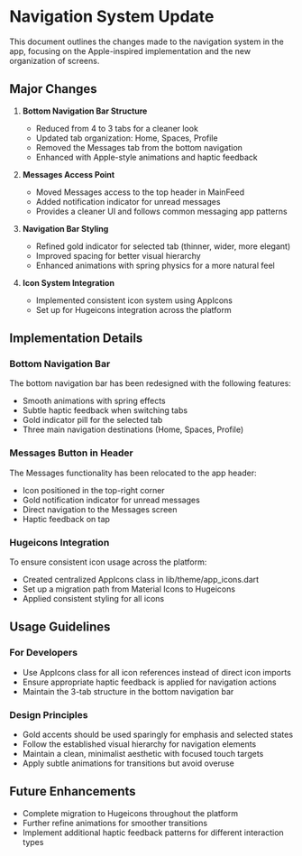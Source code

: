 # Navigation System Update

This document outlines the changes made to the navigation system in the app, focusing on the Apple-inspired implementation and the new organization of screens.

## Major Changes

1. **Bottom Navigation Bar Structure**
   - Reduced from 4 to 3 tabs for a cleaner look
   - Updated tab organization: Home, Spaces, Profile
   - Removed the Messages tab from the bottom navigation
   - Enhanced with Apple-style animations and haptic feedback

2. **Messages Access Point**
   - Moved Messages access to the top header in MainFeed
   - Added notification indicator for unread messages
   - Provides a cleaner UI and follows common messaging app patterns

3. **Navigation Bar Styling**
   - Refined gold indicator for selected tab (thinner, wider, more elegant)
   - Improved spacing for better visual hierarchy 
   - Enhanced animations with spring physics for a more natural feel

4. **Icon System Integration**
   - Implemented consistent icon system using AppIcons
   - Set up for Hugeicons integration across the platform

## Implementation Details

### Bottom Navigation Bar
The bottom navigation bar has been redesigned with the following features:
- Smooth animations with spring effects
- Subtle haptic feedback when switching tabs
- Gold indicator pill for the selected tab
- Three main navigation destinations (Home, Spaces, Profile)

### Messages Button in Header
The Messages functionality has been relocated to the app header:
- Icon positioned in the top-right corner
- Gold notification indicator for unread messages
- Direct navigation to the Messages screen
- Haptic feedback on tap

### Hugeicons Integration
To ensure consistent icon usage across the platform:
- Created centralized AppIcons class in lib/theme/app_icons.dart
- Set up a migration path from Material Icons to Hugeicons
- Applied consistent styling for all icons

## Usage Guidelines

### For Developers
- Use AppIcons class for all icon references instead of direct icon imports
- Ensure appropriate haptic feedback is applied for navigation actions
- Maintain the 3-tab structure in the bottom navigation bar

### Design Principles
- Gold accents should be used sparingly for emphasis and selected states
- Follow the established visual hierarchy for navigation elements
- Maintain a clean, minimalist aesthetic with focused touch targets
- Apply subtle animations for transitions but avoid overuse

## Future Enhancements
- Complete migration to Hugeicons throughout the platform
- Further refine animations for smoother transitions
- Implement additional haptic feedback patterns for different interaction types 
